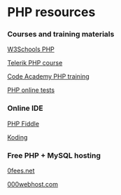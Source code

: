 PHP resources
=============

### Courses and training materials

[W3Schools PHP](http://www.w3schools.com/php/default.asp)

[Telerik PHP course](http://academy.telerik.com/student-courses/archive/php-web-development/resources)

[Code Academy PHP training](http://www.codecademy.com/en/tracks/php)

[PHP online tests](http://www.pskills.org/php.jsp)

### Online IDE

[PHP Fiddle](http://phpfiddle.org)

[Koding](http://koding.com)

### Free PHP + MySQL hosting

[0fees.net](http://0fees.us/signup.php)

[000webhost.com](http://www.000webhost.com/order.php)
